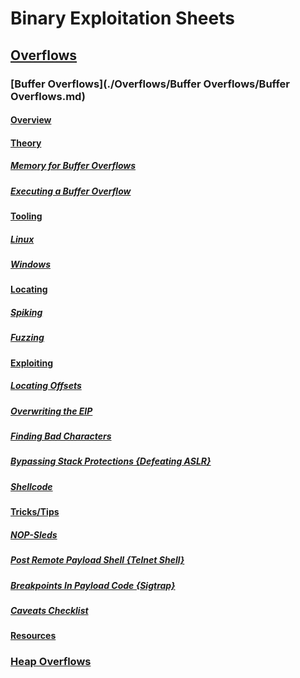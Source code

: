 # Binary Exploitation Sheets

## [Overflows](./Overflows)

### [Buffer Overflows](./Overflows/Buffer Overflows/Buffer Overflows.md)

#### [Overview](https://github.com/Angus-C-git/SecSheets/blob/master/Binary%20Exploitation/Overflows/Buffer%20Overflows/Buffer%20Overflows.md#overview)

#### [Theory](https://github.com/Angus-C-git/SecSheets/blob/master/Binary%20Exploitation/Overflows/Buffer%20Overflows/Buffer%20Overflows.md#theory)

##### [Memory for Buffer Overflows](https://github.com/Angus-C-git/SecSheets/blob/master/Binary%20Exploitation/Overflows/Buffer%20Overflows/Buffer%20Overflows.md#memory-for-buffer-overflows)

##### [Executing a Buffer Overflow](https://github.com/Angus-C-git/SecSheets/blob/master/Binary%20Exploitation/Overflows/Buffer%20Overflows/Buffer%20Overflows.md#executing-a-buffer-overflow)

#### [Tooling](https://github.com/Angus-C-git/SecSheets/blob/master/Binary%20Exploitation/Overflows/Buffer%20Overflows/Buffer%20Overflows.md#tooling)

##### [Linux](https://github.com/Angus-C-git/SecSheets/blob/master/Binary%20Exploitation/Overflows/Buffer%20Overflows/Buffer%20Overflows.md#linux)

##### [Windows](https://github.com/Angus-C-git/SecSheets/blob/master/Binary%20Exploitation/Overflows/Buffer%20Overflows/Buffer%20Overflows.md#windows)

#### [Locating](https://github.com/Angus-C-git/SecSheets/blob/master/Binary%20Exploitation/Overflows/Buffer%20Overflows/Buffer%20Overflows.md#locating)

##### [Spiking](https://github.com/Angus-C-git/SecSheets/blob/master/Binary%20Exploitation/Overflows/Buffer%20Overflows/Buffer%20Overflows.md#spiking)

##### [Fuzzing](https://github.com/Angus-C-git/SecSheets/blob/master/Binary%20Exploitation/Overflows/Buffer%20Overflows/Buffer%20Overflows.md#fuzzing)

#### [Exploiting](https://github.com/Angus-C-git/SecSheets/blob/master/Binary%20Exploitation/Overflows/Buffer%20Overflows/Buffer%20Overflows.md#exploiting)

##### [Locating Offsets](https://github.com/Angus-C-git/SecSheets/blob/master/Binary%20Exploitation/Overflows/Buffer%20Overflows/Buffer%20Overflows.md#locating-offsets)

##### [Overwriting the EIP](https://github.com/Angus-C-git/SecSheets/blob/master/Binary%20Exploitation/Overflows/Buffer%20Overflows/Buffer%20Overflows.md#overwriting-the-eip)

##### [Finding Bad Characters](https://github.com/Angus-C-git/SecSheets/blob/master/Binary%20Exploitation/Overflows/Buffer%20Overflows/Buffer%20Overflows.md#finding-bad-characters)

##### [Bypassing Stack Protections {Defeating ASLR}](https://github.com/Angus-C-git/SecSheets/blob/master/Binary%20Exploitation/Overflows/Buffer%20Overflows/Buffer%20Overflows.md#bypassing-stack-protections-defeating-aslr)

##### [Shellcode](https://github.com/Angus-C-git/SecSheets/blob/master/Binary%20Exploitation/Overflows/Buffer%20Overflows/Buffer%20Overflows.md#shellcode)

#### [Tricks/Tips](https://github.com/Angus-C-git/SecSheets/blob/master/Binary%20Exploitation/Overflows/Buffer%20Overflows/Buffer%20Overflows.md#trickstips) 

##### [NOP-Sleds](https://github.com/Angus-C-git/SecSheets/blob/master/Binary%20Exploitation/Overflows/Buffer%20Overflows/Buffer%20Overflows.md#nop-sleds)

##### [Post Remote Payload Shell {Telnet Shell}](https://github.com/Angus-C-git/SecSheets/blob/master/Binary%20Exploitation/Overflows/Buffer%20Overflows/Buffer%20Overflows.md#post-remote-payload-shell-telnet-shell)

##### [Breakpoints In Payload Code {Sigtrap}](https://github.com/Angus-C-git/SecSheets/blob/master/Binary%20Exploitation/Overflows/Buffer%20Overflows/Buffer%20Overflows.md#breakpoints-in-payload-code-sigtrap)

##### [Caveats Checklist](https://github.com/Angus-C-git/SecSheets/blob/master/Binary%20Exploitation/Overflows/Buffer%20Overflows/Buffer%20Overflows.md#caveats-checklist)

#### [Resources](https://github.com/Angus-C-git/SecSheets/blob/master/Binary%20Exploitation/Overflows/Buffer%20Overflows/Buffer%20Overflows.md#resources)

### [Heap Overflows]()
